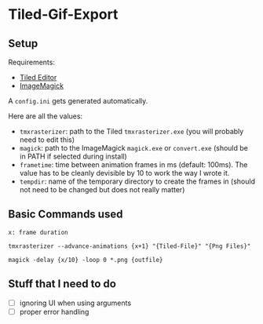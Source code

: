 # Tiled-Gif-Export

## Setup

Requirements:
- [Tiled Editor](https://www.mapeditor.org/)
- [ImageMagick](https://imagemagick.org/index.php)

A `config.ini` gets generated automatically.

Here are all the values:
- `tmxrasterizer`: path to the Tiled `tmxrasterizer.exe` (you will probably need to edit this)
- `magick`: path to the ImageMagick `magick.exe` or `convert.exe` (should be in PATH if selected during install)
- `frametime`: time between animation frames in ms (default: 100ms). The value has to be cleanly devisible by 10 to work the way I wrote it.
- `tempdir`: name of the temporary directory to create the frames in (should not need to be changed but does not really matter) 

## Basic Commands used

`x: frame duration`

`tmxrasterizer --advance-animations {x+1} "{Tiled-File}" "{Png Files}"`

`magick -delay {x/10} -loop 0 *.png {outfile}`

## Stuff that I need to do

- [ ] ignoring UI when using arguments
- [ ] proper error handling
